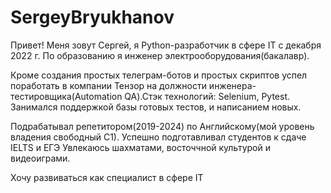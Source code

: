# SergeyBryukhanov

Привет! Меня зовут Сергей, я Python-разработчик в сфере IT с декабря 2022 г. По образованию я инженер электрооборудования(бакалавр). 

Кроме создания простых телеграм-ботов и простых скриптов успел поработать в компании Тензор на должности инженера-тестировщика(Automation QA).Стэк технологий: Selenium, Pytest.
Занимался поддержкой базы готовых тестов, и написанием новых.

Подрабатывал репетитором(2019-2024) по Английскому(мой уровень владения свободный С1). Успешно подготавливал студентов к сдаче IELTS и ЕГЭ
Увлекаюсь шахматами, восточчной культурой и видеоиграми.

Хочу развиваться как специалист в сфере IT 
